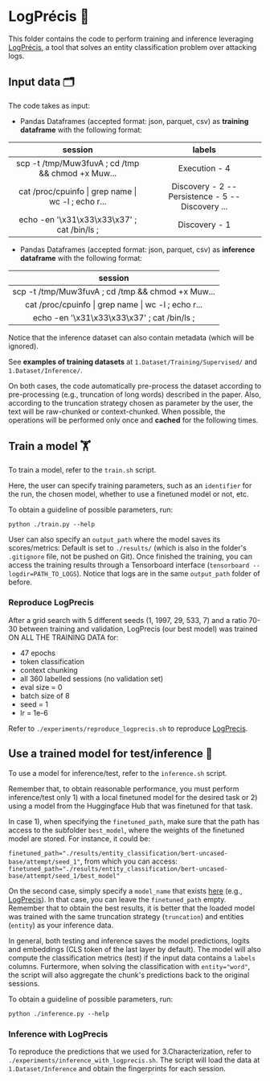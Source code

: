 # LogPrécis 🤖

This folder contains the code to perform training and inference leveraging [LogPrécis](https://arxiv.org/abs/2307.08309), a tool that solves an entity classification problem over attacking logs.

## Input data 🗂️

The code takes as input:

- Pandas Dataframes (accepted format: json, parquet, csv) as **training dataframe** with the following format:

|                       session                       |                      labels                       |
| :-------------------------------------------------: | :-----------------------------------------------: |
|  scp -t /tmp/Muw3fuvA ; cd /tmp && chmod +x Muw...  |                   Execution - 4                   |
| cat /proc/cpuinfo \| grep name \| wc -l ; echo r... | Discovery - 2 -- Persistence - 5 -- Discovery ... |
|     echo -en '\x31\x33\x33\x37' ; cat /bin/ls ;     |                   Discovery - 1                   |

- Pandas Dataframes (accepted format: json, parquet, csv) as **inference dataframe** with the following format:

|                       session                       |
| :-------------------------------------------------: |
|  scp -t /tmp/Muw3fuvA ; cd /tmp && chmod +x Muw...  |
| cat /proc/cpuinfo \| grep name \| wc -l ; echo r... |
|     echo -en '\x31\x33\x33\x37' ; cat /bin/ls ;     |

Notice that the inference dataset can also contain metadata (which will be ignored).

See **examples of training datasets** at `1.Dataset/Training/Supervised/` and `1.Dataset/Inference/`.

On both cases, the code automatically pre-process the dataset according to pre-processing (e.g., truncation of long words) described in the paper. Also, according to the truncation strategy chosen as parameter by the user, the text will be raw-chunked or context-chunked. When possible, the operations will be performed only once and **cached** for the following times.

## Train a model 🏋️

To train a model, refer to the `train.sh` script.

Here, the user can specify training parameters, such as an `identifier` for the run, the chosen model, whether to use a finetuned model or not, etc.

To obtain a guideline of possible parameters, run:

`python ./train.py --help`

User can also specify an `output_path` where the model saves its scores/metrics: Default is set to `./results/` (which is also in the folder's `.gitignore` file, not be pushed on Git). Once finished the training, you can access the training results through a Tensorboard interface (`tensorboard --logdir=PATH_TO_LOGS`). Notice that logs are in the same `output_path` folder of before.

### Reproduce LogPrecis

After a grid search with 5 different seeds (1, 1997, 29, 533, 7) and a ratio 70-30 between training and validation, LogPrecis (our best model) was trained ON ALL THE TRAINING DATA for:

- 47 epochs
- token classification
- context chunking
- all 360 labelled sessions (no validation set)
- eval size = 0
- batch size of 8
- seed = 1
- lr = 1e-6

Refer to `./experiments/reproduce_logprecis.sh` to reproduce [LogPrecis](https://huggingface.co/SmartDataPolito/logprecis).

## Use a trained model for test/inference 💪

To use a model for inference/test, refer to the `inference.sh` script.

Remember that, to obtain reasonable performance, you must perform inference/test only 1) with a local finetuned model for the desired task or 2) using a model from the Huggingface Hub that was finetuned for that task.

In case 1), when specifying the `finetuned_path`, make sure that the path has access to the subfolder `best_model`, where the weights of the finetuned model are stored. For instance, it could be:

`finetuned_path="./results/entity_classification/bert-uncased-base/attempt/seed_1"`,
from which you can access:
`finetuned_path="./results/entity_classification/bert-uncased-base/attempt/seed_1/best_model"`

On the second case, simply specify a `model_name` that exists [here](https://huggingface.co/models) (e.g., [LogPrecis](https://huggingface.co/SmartDataPolito/logprecis)). In that case, you can leave the `finetuned_path` empty. Remember that to obtain the best results, it is better that the loaded model was trained with the same truncation strategy (`truncation`) and entities (`entity`) as your inference data.

In general, both testing and inference saves the model predictions, logits and embeddings (CLS token of the last layer by default). The model will also compute the classification metrics (test) if the input data contains a `labels` columns. Furtermore, when solving the classification with `entity="word"`, the script will also aggregate the chunk's predictions back to the original sessions.

To obtain a guideline of possible parameters, run:

`python ./inference.py --help`

### Inference with LogPrecis

To reproduce the predictions that we used for 3.Characterization, refer to `./experiments/inference_with_logprecis.sh`. The script will load the data at `1.Dataset/Inference` and obtain the fingerprints for each session.
